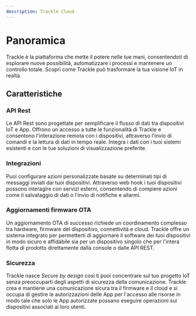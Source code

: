 ```yaml
---
description: Trackle Cloud
---
```


# Panoramica

Trackle è la piattaforma che mette il potere nelle tue mani, consentendoti di esplorare nuove possibilità, automatizzare i processi e mantenere un controllo totale. Scopri come Trackle può trasformare la tua visione IoT in realtà.

## Caratteristiche

### API Rest

Le API Rest sono progettate per semplificare il flusso di dati tra dispositivi IoT e App. Offrono un accesso a tutte le funzionalità di Trackle e consentono l'interazione remota con i dispositivi, attraverso l'invio di comandi e la lettura di dati in tempo reale. Integra i dati con i tuoi sistemi esistenti e con le tue soluzioni di visualizzazione preferite.

### Integrazioni

Puoi configurare azioni personalizzate basate su determinati tipi di messaggi inviati dai tuoi dispositivi. Attraverso web hook i tuoi dispositivi possono interagire con servizi esterni, consentendo di compiere azioni come il salvataggio di dati o l'invio di notifiche e allarmi.

### Aggiornamenti firmware OTA

Un aggiornamento OTA di successo richiede un coordinamento complesso tra hardware, firmware del dispositivo, connettività e cloud. Trackle offre un sistema integrato per permetterti di aggiornare il software dei tuoi dispositivi in modo sicuro e affidabile sia per un dispositivo singolo che per l'intera flotta di prodotto direttamente dalla console o dalle API REST.

### Sicurezza

Trackle nasce _Secure by design_ così ti puoi concentrare sul tuo progetto IoT senza preoccuparti degli aspetti di sicurezza della comunicazione. Trackle crea e mantiene una comunicazione sicura tra il firmware e il cloud e si occupa di gestire le autorizzazioni delle App per l'accesso alle risorse in modo tale che solo le App autorizzate possano eseguire operazioni sui dispositivi associati ai loro utenti.




